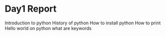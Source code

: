 # Day1 Report

Introduction to python
History of python
How to install python
How to print Hello world on python
what are keywords
